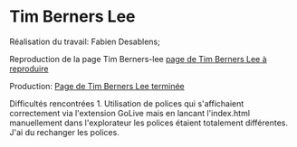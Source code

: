 # Tim Berners Lee


Réalisation du travail: Fabien Desablens;


Reproduction de la page Tim Berners-lee [page de Tim Berners Lee à reproduire ](https://github.com/becodeorg/CRL-Turing-3.10/blob/master/Parcours/01-La-prairie/html-css/8-exercice-summary.md)


Production: [Page de Tim Berners Lee terminée](https://fabien-desablens.github.io/starting-web-developpment/)


Difficultés rencontrées 1. Utilisation de polices qui s'affichaient correctement via l'extension GoLive mais en lancant l'index.html manuellement dans l'explorateur les polices étaient totalement différentes. J'ai du rechanger les polices.


